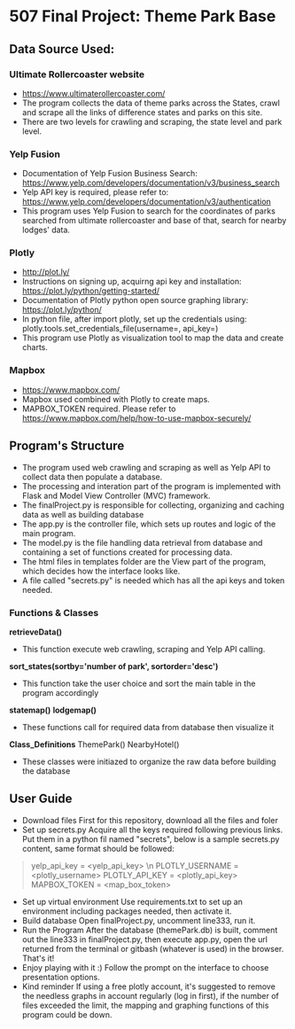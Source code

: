 # 507 Final Project: Theme Park Base


## Data Source Used:

### Ultimate Rollercoaster website
- https://www.ultimaterollercoaster.com/
- The program collects the data of theme parks across the States,  crawl and scrape all the links of difference states and parks on this site.
- There are two levels for crawling and scraping, the state level and park level.

### Yelp Fusion
- Documentation of Yelp Fusion Business Search: https://www.yelp.com/developers/documentation/v3/business_search
- Yelp API key is required, please refer to: https://www.yelp.com/developers/documentation/v3/authentication
- This program uses Yelp Fusion to search for the coordinates of parks searched from ultimate rollercoaster and base of that, search for nearby lodges' data.

### Plotly
- http://plot.ly/
- Instructions on signing up, acquirng api key and installation: https://plot.ly/python/getting-started/
- Documentation of Plotly python open source graphing library: https://plot.ly/python/
- In python file, after import plotly, set up the credentials using:
    plotly.tools.set_credentials_file(username=<USERNAME>, api_key=<APIKEY>)
- This program use Plotly as visualization tool to map the data and create charts.

### Mapbox
- https://www.mapbox.com/
- Mapbox used combined with Plotly to create maps.
- MAPBOX_TOKEN required. Please refer to https://www.mapbox.com/help/how-to-use-mapbox-securely/


## Program's Structure

- The program used web crawling and scraping as well as Yelp API to collect data then populate a database.
- The processing and interation part of the program is implemented with Flask and Model View Controller (MVC) framework.
- The finalProject.py is responsible for collecting, organizing and caching data as well as building database
- The app.py is the controller file, which sets up routes and logic of the main program.
- The model.py is the file handling data retrieval from database and containing a set of functions created for processing data.
- The html files in templates folder are the View part of the program, which decides how the interface looks like.
- A file called "secrets.py" is needed which has all the api keys and token needed.

### Functions & Classes
**retrieveData()**
- This function execute web crawling, scraping and Yelp API calling.

**sort_states(sortby='number of park', sortorder='desc')**
- This function take the user choice and sort the main table in the program accordingly

**statemap()**
**lodgemap()**
- These functions call for required data from database then visualize it

**Class_Definitions**
ThemePark()
NearbyHotel()
- These classes were initiazed to organize the raw data before building the database


## User Guide

- Download files
  First for this repository, download all the files and foler  
- Set up secrets.py
  Acquire all the keys required following previous links. Put them in a python fil named "secrets", below is a sample secrets.py content, same format should be followed:
> yelp_api_key = <yelp_api_key> \n
> PLOTLY_USERNAME = <plotly_username>
> PLOTLY_API_KEY = <plotly_api_key>
> MAPBOX_TOKEN = <map_box_token>
- Set up virtual environment
  Use requirements.txt to set up an environment including packages needed, then activate it.
- Build database
  Open finalProject.py, uncomment line333, run it.
- Run the Program
  After the database (themePark.db) is built, comment out the line333 in finalProject.py, then execute app.py, open the url returned from the terminal or gitbash (whatever is used) in the browser. That's it!
- Enjoy playing with it :)
  Follow the prompt on the interface to choose presentation options.
- Kind reminder
  If using a free plotly account, it's suggested to remove the needless graphs in account regularly (log in first), if the number of files exceeded the limit, the mapping and graphing functions of this program could be down.
